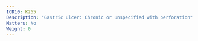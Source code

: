 ```yaml
---
ICD10: K255
Description: "Gastric ulcer: Chronic or unspecified with perforation"
Matters: No
Weight: 0
---
```

